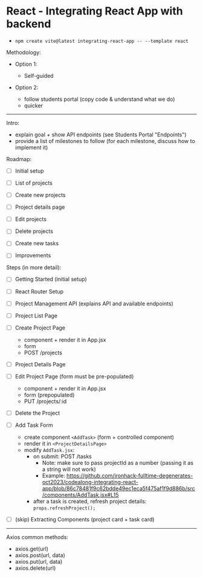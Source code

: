 

# React - Integrating React App with backend



<!-- 

status: draft


API_URL: 
- declare as const an export/import
- (don't introduce environment variables yet)

-->


- `npm create vite@latest integrating-react-app -- --template react`





Methodology:


- Option 1: 
  - Self-guided

- Option 2: 
  - follow students portal (copy code & understand what we do)
  - quicker




<hr />

Intro: 
- explain goal + show API endpoints (see Students Portal "Endpoints")
- provide a list of milestones to follow (for each milestone, discuss how to implement it)

Roadmap:
- [ ] Initial setup
- [ ] List of projects
- [ ] Create new projects
- [ ] Project details page
- [ ] Edit projects
- [ ] Delete projects
- [ ] Create new tasks
- [ ] Improvements


Steps (in more detail):
- [ ] Getting Started (initial setup)
- [ ] React Router Setup
- [ ] Project Management API (explains API and available endpoints)
- [ ] Project List Page
- [ ] Create Project Page
  - component + render it in App.jsx
  - form
  - POST /projects
- [ ] Project Details Page
- [ ] Edit Project Page (form must be pre-populated)
  - component + render it in App.jsx
  - form (prepopulated)
  - PUT /projects/:id
- [ ] Delete the Project 
- [ ] Add Task Form
  - create component `<AddTask>` (form + controlled component)
  - render it in `<ProjectDetailsPage>`
  - modify `AddTask.jsx`:
    - on submit: POST /tasks
      - Note: make sure to pass projectId as a number (passing it as a string will not work)
      - Example: https://github.com/ironhack-fulltime-degenerates-oct2023/codealong-integrating-react-app/blob/86c78481f9c62bdde49ec1eca5f475af1f9d886b/src/components/AddTask.jsx#L15
    - after a task is created, refresh project details: `props.refreshProject();`

- [ ] (skip) Extracting Components (project card + task card)



<hr />


Axios common methods:

- axios.get(url)
- axios.post(url, data)
- axios.put(url, data)
- axios.delete(url)
